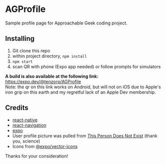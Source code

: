 # AGProfile
Sample profile page for Approachable Geek coding project. 

## Installing
1. Git clone this repo
2. within project directory, `npm install`
3. `npm start`
4. scan QR with phone (Expo app needed) or follow prompts for simulators

**A build is also available at the following link:**
https://expo.dev/@tenzorp/AGProfile <br/>
Note: the qr on this link works on Android, but will not on iOS due to Apple's iron grip on this earth and my regretful lack of an Apple Dev membership.


## Credits
- [react-native](https://github.com/facebook/react-native)
- [react-navigation](https://github.com/react-navigation/react-navigation)
- [expo](https://github.com/expo/expo)
- User profile picture was pulled from [This Person Does Not Exist](thispersondoesnotexist.com/) (thank you, science)
- Icons from [@expo/vector-icons](https://github.com/expo/vector-icons)

Thanks for your consideration!
